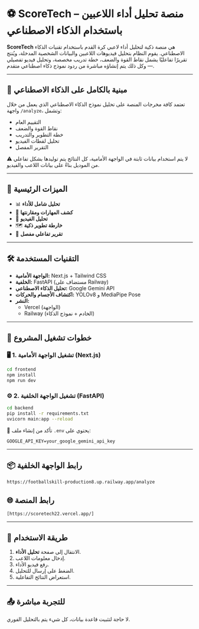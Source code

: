 # ⚽ ScoreTech – منصة تحليل أداء اللاعبين باستخدام الذكاء الاصطناعي

**ScoreTech** هي منصة ذكية لتحليل أداء لاعبي كرة القدم باستخدام تقنيات الذكاء الاصطناعي. يقوم النظام بتحليل فيديوهات اللاعبين والبيانات الشخصية المدخلة، ويُنتج تقريرًا تفاعليًا يشمل نقاط القوة والضعف، خطة تدريب مخصصة، وتحليل فيديو تفصيلي — وكل ذلك يتم إنشاؤه مباشرة من ردود نموذج ذكاء اصطناعي متقدم.

---

## 🧠 مبنية بالكامل على الذكاء الاصطناعي

تعتمد كافة مخرجات المنصة على تحليل نموذج الذكاء الاصطناعي الذي يعمل من خلال واجهة `/analyze`، وتشمل:

- التقييم العام
- نقاط القوة والضعف
- خطة التطوير والتدريب
- تحليل لقطات الفيديو
- التقرير المفصل

⚠️ لا يتم استخدام بيانات ثابتة في الواجهة الأمامية، كل النتائج يتم توليدها بشكل تفاعلي من الموديل بناءً على بيانات اللاعب والفيديو.

---

## 🚀 الميزات الرئيسية

- 📊 **تحليل شامل للأداء**
- 🧠 **كشف المهارات ومقارنتها**
- 🎥 **تحليل الفيديو**
- 🗺️ **خارطة تطوير ذكية**
- 📄 **تقرير تفاعلي مفصل**

---

## 🛠️ التقنيات المستخدمة

- **الواجهة الأمامية:** Next.js + Tailwind CSS
- **الخلفية:** FastAPI (مستضاف على Railway)
- **تحليل الذكاء الاصطناعي:** Google Gemini API
- **اكتشاف الأجسام والحركات:** YOLOv8 و MediaPipe Pose
- **النشر:**
  - Vercel (الواجهة)
  - Railway (الخادم + نموذج الذكاء)

---

## 🔧 خطوات تشغيل المشروع

### 🖥️ 1. تشغيل الواجهة الأمامية (Next.js)

```bash
cd frontend
npm install
npm run dev
```

### ⚙️ 2. تشغيل الواجهة الخلفية (FastAPI)

```bash
cd backend
pip install -r requirements.txt
uvicorn main:app --reload
```

📌 تأكد من إنشاء ملف `.env` يحتوي على:
```
GOOGLE_API_KEY=your_google_gemini_api_key
```

---

## 📦 رابط الواجهة الخلفية

```
https://footballskill-production8.up.railway.app/analyze
```

## 🌐 رابط المنصة

```
[https://scoretech22.vercel.app/]
```

---

## 🧪 طريقة الاستخدام

1. الانتقال إلى صفحة **تحليل الأداء**.
2. إدخال معلومات اللاعب.
3. رفع فيديو الأداء.
4. الضغط على إرسال للتحليل.
5. استعراض النتائج التفاعلية.

---

## 📤 للتجربة مباشرة

لا حاجة لتثبيت قاعدة بيانات، كل شيء يتم بالتحليل الفوري.
